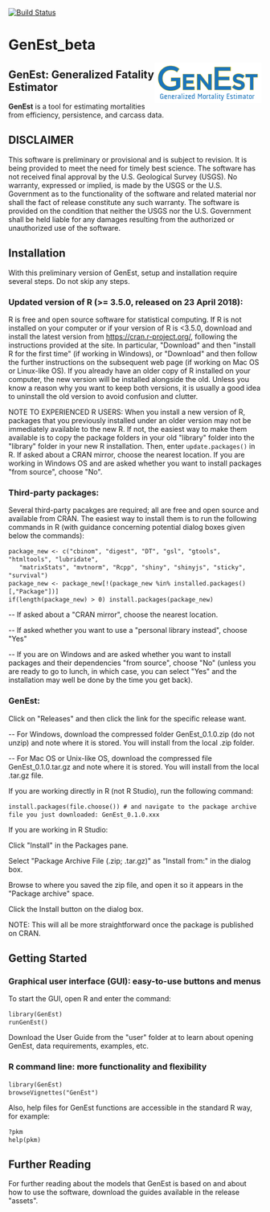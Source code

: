 [![Build Status](https://api.travis-ci.org/ddalthorp/GenEst.svg?branch=master)](https://travis-ci.org/ddalthorp/GenEst)
# GenEst_beta
<img src = 'inst/app/www/GenEst.png' height = '80' align="right" />

## GenEst: Generalized Fatality Estimator    

**GenEst** is a tool for estimating mortalities from efficiency, persistence,
and carcass data.

## DISCLAIMER

This software is preliminary or provisional and is subject to revision. It is being provided to meet the need for timely best science. The software has not received final approval by the U.S. Geological Survey (USGS). No warranty, expressed or implied, is made by the USGS or the U.S. Government as to the functionality of the software and related material nor shall the fact of release constitute any such warranty. The software is provided on the condition that neither the USGS nor the U.S. Government shall be held liable for any damages resulting from the authorized or unauthorized use of the software.

## Installation
With this preliminary version of GenEst, setup and installation require several steps. Do not skip any steps.

### Updated version of R (>= 3.5.0, released on 23 April 2018):
R is free and open source software for statistical computing. If R is not installed on your computer or if your version of R is <3.5.0, download and install the latest version from https://cran.r-project.org/, following the instructions provided at the site. In particular, "Download" and then "install R for the first time" (if working in Windows), or "Download" and then follow the further instructions on the subsequent web page (if working on Mac OS or Linux-like OS). If you already have an older copy of R installed on your computer, the new version will be installed alongside the old. Unless you know a reason why you want to keep both versions, it is usually a good idea to uninstall the old version to avoid confusion and clutter. 

NOTE TO EXPERIENCED R USERS: When you install a new version of R, packages that you previously installed under an older version may not be immediately available to the new R. If not, the easiest way to make them available is to copy the package folders in your old "library" folder into the "library" folder in your new R installation. Then, enter `update.packages()` in R. If asked about a CRAN mirror, choose the nearest location. If you are working in Windows OS and are asked whether you want to install packages "from source", choose "No".


### Third-party packages: 
Several third-party pacakges are required; all are free and open source and available from CRAN. The easiest way to install them is to run the following commands in R (with guidance concerning potential dialog boxes given below the commands):

```
package_new <- c("cbinom", "digest", "DT", "gsl", "gtools", "htmltools", "lubridate", 
   "matrixStats", "mvtnorm", "Rcpp", "shiny", "shinyjs", "sticky", "survival")
package_new <- package_new[!(package_new %in% installed.packages()[,"Package"])] 
if(length(package_new) > 0) install.packages(package_new)
```
-- If asked about a "CRAN mirror", choose the nearest location.

-- If asked whether you want to use a "personal library instead", choose "Yes"

-- If you are on Windows and are asked whether you want to install packages and their dependencies "from source", choose "No" (unless you are ready to go to lunch, in which case, you can select "Yes" and the installation may well be done by the time you get back).

### GenEst: 
Click on "Releases" and then click the link for the specific release want. 

-- For Windows, download the compressed folder GenEst_0.1.0.zip (do not unzip) and note where it is stored. You will install from the local .zip folder. 

-- For Mac OS or Unix-like OS, download the compressed file GenEst_0.1.0.tar.gz and note where it is stored. You will install from the local .tar.gz file. 

If you are working directly in R (not R Studio), run the following command:
```
install.packages(file.choose()) # and navigate to the package archive file you just downloaded: GenEst_0.1.0.xxx
```

If you are working in R Studio:

Click "Install" in the Packages pane.

Select "Package Archive File (.zip; .tar.gz)" as "Install from:" in the dialog box.

Browse to where you saved the zip file, and open it so it appears in the "Package archive" space.

Click the Install button on the dialog box.

NOTE: This will all be more straightforward once the package is published on CRAN.

## Getting Started
### Graphical user interface (GUI): easy-to-use buttons and menus

To start the GUI, open R and enter the command:
```
library(GenEst)
runGenEst()
```

Download the User Guide from the "user" folder at to learn about opening GenEst, data requirements, examples, etc.

### R command line: more functionality and flexibility
```
library(GenEst)
browseVignettes("GenEst")
```
Also, help files for GenEst functions are accessible in the standard R way, for example:
```
?pkm
help(pkm)
```
## Further Reading
For further reading about the models that GenEst is based on and about how to use the software, download the guides available in the release "assets". 
